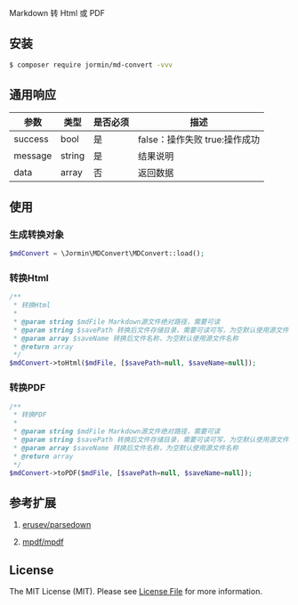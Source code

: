 Markdown 转 Html 或 PDF

## 安装

``` bash
$ composer require jormin/md-convert -vvv
```

## 通用响应

| 参数  | 类型  | 是否必须  | 描述  |
| ------------ | ------------ | ------------ | ------------ |
| success | bool | 是 | false：操作失败 true:操作成功 |
| message | string | 是 | 结果说明 |
| data | array | 否 | 返回数据 |


## 使用

### 生成转换对象
``` php
$mdConvert = \Jormin\MDConvert\MDConvert::load();
```

### 转换Html

```php
/**
 * 转换Html
 *
 * @param string $mdFile Markdown源文件绝对路径，需要可读
 * @param string $savePath 转换后文件存储目录，需要可读可写，为空默认使用源文件目录
 * @param array $saveName 转换后文件名称，为空默认使用源文件名称
 * @return array
 */
$mdConvert->toHtml($mdFile, [$savePath=null, $saveName=null]);
```

### 转换PDF

```php
/**
 * 转换PDF
 *
 * @param string $mdFile Markdown源文件绝对路径，需要可读
 * @param string $savePath 转换后文件存储目录，需要可读可写，为空默认使用源文件目录
 * @param array $saveName 转换后文件名称，为空默认使用源文件名称
 * @return array
 */
$mdConvert->toPDF($mdFile, [$savePath=null, $saveName=null]);
```

## 参考扩展

1. [erusev/parsedown](https://github.com/erusev/parsedown)

2. [mpdf/mpdf](https://github.com/mpdf/mpdf)

## License

The MIT License (MIT). Please see [License File](LICENSE.md) for more information.
